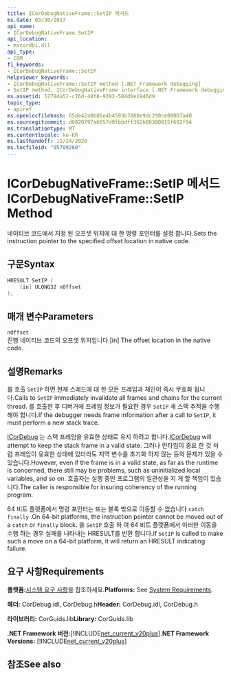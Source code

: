```yaml
---
title: ICorDebugNativeFrame::SetIP 메서드
ms.date: 03/30/2017
api_name:
- ICorDebugNativeFrame.SetIP
api_location:
- mscordbi.dll
api_type:
- COM
f1_keywords:
- ICorDebugNativeFrame::SetIP
helpviewer_keywords:
- ICorDebugNativeFrame::SetIP method [.NET Framework debugging]
- SetIP method, ICorDebugNativeFrame interface [.NET Framework debugging]
ms.assetid: 57784a51-c76d-48f8-9392-584d0e1946d9
topic_type:
- apiref
ms.openlocfilehash: 65de42a0b86e4b4593b7880e9dc290ce00007a40
ms.sourcegitcommit: d8020797a6657d0fbbdff362b80300815f682f94
ms.translationtype: MT
ms.contentlocale: ko-KR
ms.lasthandoff: 11/24/2020
ms.locfileid: "95709260"
---
```

# <a name="icordebugnativeframesetip-method"></a><span data-ttu-id="ddd29-102">ICorDebugNativeFrame::SetIP 메서드</span><span class="sxs-lookup"><span data-stu-id="ddd29-102">ICorDebugNativeFrame::SetIP Method</span></span>

<span data-ttu-id="ddd29-103">네이티브 코드에서 지정 된 오프셋 위치에 대 한 명령 포인터를 설정 합니다.</span><span class="sxs-lookup"><span data-stu-id="ddd29-103">Sets the instruction pointer to the specified offset location in native code.</span></span>  
  
## <a name="syntax"></a><span data-ttu-id="ddd29-104">구문</span><span class="sxs-lookup"><span data-stu-id="ddd29-104">Syntax</span></span>  
  
```cpp  
HRESULT SetIP (  
    [in] ULONG32 nOffset  
);  
```  
  
## <a name="parameters"></a><span data-ttu-id="ddd29-105">매개 변수</span><span class="sxs-lookup"><span data-stu-id="ddd29-105">Parameters</span></span>  

 `nOffset`  
 <span data-ttu-id="ddd29-106">진행 네이티브 코드의 오프셋 위치입니다.</span><span class="sxs-lookup"><span data-stu-id="ddd29-106">[in] The offset location in the native code.</span></span>  
  
## <a name="remarks"></a><span data-ttu-id="ddd29-107">설명</span><span class="sxs-lookup"><span data-stu-id="ddd29-107">Remarks</span></span>  

 <span data-ttu-id="ddd29-108">를 호출 `SetIP` 하면 현재 스레드에 대 한 모든 프레임과 체인이 즉시 무효화 됩니다.</span><span class="sxs-lookup"><span data-stu-id="ddd29-108">Calls to `SetIP` immediately invalidate all frames and chains for the current thread.</span></span> <span data-ttu-id="ddd29-109">를 호출한 후 디버거에 프레임 정보가 필요한 경우 `SetIP` 새 스택 추적을 수행 해야 합니다.</span><span class="sxs-lookup"><span data-stu-id="ddd29-109">If the debugger needs frame information after a call to `SetIP`, it must perform a new stack trace.</span></span>  
  
 <span data-ttu-id="ddd29-110">[ICorDebug](icordebug-interface.md) 는 스택 프레임을 유효한 상태로 유지 하려고 합니다.</span><span class="sxs-lookup"><span data-stu-id="ddd29-110">[ICorDebug](icordebug-interface.md) will attempt to keep the stack frame in a valid state.</span></span> <span data-ttu-id="ddd29-111">그러나 런타임이 중요 한 것 처럼 프레임이 유효한 상태에 있더라도 지역 변수를 초기화 하지 않는 등의 문제가 있을 수 있습니다.</span><span class="sxs-lookup"><span data-stu-id="ddd29-111">However, even if the frame is in a valid state, as far as the runtime is concerned, there still may be problems, such as uninitialized local variables, and so on.</span></span> <span data-ttu-id="ddd29-112">호출자는 실행 중인 프로그램의 일관성을 지 게 할 책임이 있습니다.</span><span class="sxs-lookup"><span data-stu-id="ddd29-112">The caller is responsible for insuring coherency of the running program.</span></span>  
  
 <span data-ttu-id="ddd29-113">64 비트 플랫폼에서 명령 포인터는 또는 블록 밖으로 이동할 수 없습니다 `catch` `finally` .</span><span class="sxs-lookup"><span data-stu-id="ddd29-113">On 64-bit platforms, the instruction pointer cannot be moved out of a `catch` or `finally` block.</span></span> <span data-ttu-id="ddd29-114">을 `SetIP` 호출 하 여 64 비트 플랫폼에서 이러한 이동을 수행 하는 경우 실패를 나타내는 HRESULT를 반환 합니다.</span><span class="sxs-lookup"><span data-stu-id="ddd29-114">If `SetIP` is called to make such a move on a 64-bit platform, it will return an HRESULT indicating failure.</span></span>  
  
## <a name="requirements"></a><span data-ttu-id="ddd29-115">요구 사항</span><span class="sxs-lookup"><span data-stu-id="ddd29-115">Requirements</span></span>  

 <span data-ttu-id="ddd29-116">**플랫폼:**[시스템 요구 사항](../../get-started/system-requirements.md)을 참조하세요.</span><span class="sxs-lookup"><span data-stu-id="ddd29-116">**Platforms:** See [System Requirements](../../get-started/system-requirements.md).</span></span>  
  
 <span data-ttu-id="ddd29-117">**헤더:** CorDebug.idl, CorDebug.h</span><span class="sxs-lookup"><span data-stu-id="ddd29-117">**Header:** CorDebug.idl, CorDebug.h</span></span>  
  
 <span data-ttu-id="ddd29-118">**라이브러리:** CorGuids.lib</span><span class="sxs-lookup"><span data-stu-id="ddd29-118">**Library:** CorGuids.lib</span></span>  
  
 <span data-ttu-id="ddd29-119">**.NET Framework 버전:**[!INCLUDE[net_current_v20plus](../../../../includes/net-current-v20plus-md.md)]</span><span class="sxs-lookup"><span data-stu-id="ddd29-119">**.NET Framework Versions:** [!INCLUDE[net_current_v20plus](../../../../includes/net-current-v20plus-md.md)]</span></span>  
  
## <a name="see-also"></a><span data-ttu-id="ddd29-120">참조</span><span class="sxs-lookup"><span data-stu-id="ddd29-120">See also</span></span>
